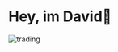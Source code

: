 # Hey, im David👋
![trading](https://www.invertirenbolsaweb.net/wp-content/uploads/2018/02/trading_online.jpg)
